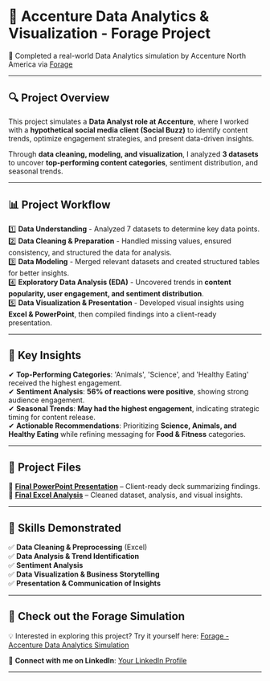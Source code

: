 # 📌 Accenture Data Analytics & Visualization - Forage Project  
🚀 Completed a real-world Data Analytics simulation by Accenture North America via [Forage](https://www.theforage.com/simulations/accenture-nam/data-analytics-mmlb)  

---

## 🔍 Project Overview  
This project simulates a **Data Analyst role at Accenture**, where I worked with a **hypothetical social media client (Social Buzz)** to identify content trends, optimize engagement strategies, and present data-driven insights.  

Through **data cleaning, modeling, and visualization**, I analyzed **3 datasets** to uncover **top-performing content categories**, sentiment distribution, and seasonal trends.  

---

## 📊 Project Workflow  
1️⃣ **Data Understanding** - Analyzed 7 datasets to determine key data points.  
2️⃣ **Data Cleaning & Preparation** - Handled missing values, ensured consistency, and structured the data for analysis.  
3️⃣ **Data Modeling** - Merged relevant datasets and created structured tables for better insights.  
4️⃣ **Exploratory Data Analysis (EDA)** - Uncovered trends in **content popularity, user engagement, and sentiment distribution**.  
5️⃣ **Data Visualization & Presentation** - Developed visual insights using **Excel & PowerPoint**, then compiled findings into a client-ready presentation.  

---

## 📌 Key Insights  
✔ **Top-Performing Categories**: 'Animals', 'Science', and 'Healthy Eating' received the highest engagement.  
✔ **Sentiment Analysis**: **56% of reactions were positive**, showing strong audience engagement.  
✔ **Seasonal Trends**: **May had the highest engagement**, indicating strategic timing for content release.  
✔ **Actionable Recommendations**: Prioritizing **Science, Animals, and Healthy Eating** while refining messaging for **Food & Fitness** categories.  

---

## 📂 Project Files  
📌 **[Final PowerPoint Presentation](https://github.com/Jahnavi-ram/Accenture-Data-Analytics-and-Visualization-Forage/blob/main/Data%20Analytics%20%20-%20Task%203_final.pdf)** – Client-ready deck summarizing findings.  
📌 **[Final Excel Analysis](LINK_HERE)** – Cleaned dataset, analysis, and visual insights.  

---

## 🎯 Skills Demonstrated  
✅ **Data Cleaning & Preprocessing** (Excel)  
✅ **Data Analysis & Trend Identification**  
✅ **Sentiment Analysis**  
✅ **Data Visualization & Business Storytelling**  
✅ **Presentation & Communication of Insights**  

---

## 📢 Check out the Forage Simulation  
💡 Interested in exploring this project? Try it yourself here: [Forage - Accenture Data Analytics Simulation](https://www.theforage.com/simulations/accenture-nam/data-analytics-mmlb)  

🔗 **Connect with me on LinkedIn**: [Your LinkedIn Profile](LINK_HERE)  

---
